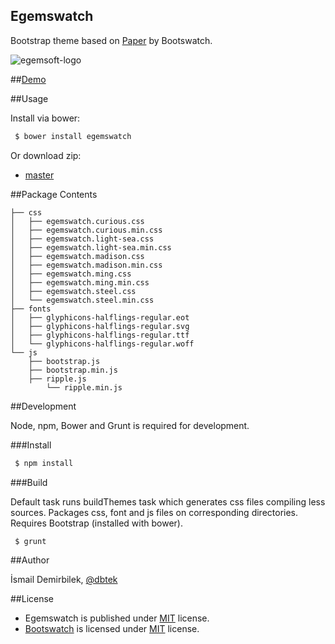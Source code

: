 Egemswatch
----------

Bootstrap theme based on [Paper](http://bootswatch.com/paper) by Bootswatch.

![egemsoft-logo](http://egemsoft.net/images/logo.png)

##[Demo](https://rawgit.com/egemsoft/egemswatch/master/index.html)

##Usage

Install via bower:

```bash
 $ bower install egemswatch
```

Or download zip:
 - [master](https://github.com/egemsoft/egemswatch/archive/master.zip)

##Package Contents

```
├── css
│   ├── egemswatch.curious.css
│   ├── egemswatch.curious.min.css
│   ├── egemswatch.light-sea.css
│   ├── egemswatch.light-sea.min.css
│   ├── egemswatch.madison.css
│   ├── egemswatch.madison.min.css
│   ├── egemswatch.ming.css
│   ├── egemswatch.ming.min.css
│   ├── egemswatch.steel.css
│   └── egemswatch.steel.min.css
├── fonts
│   ├── glyphicons-halflings-regular.eot
│   ├── glyphicons-halflings-regular.svg
│   ├── glyphicons-halflings-regular.ttf
│   └── glyphicons-halflings-regular.woff
└── js
    ├── bootstrap.js
    ├── bootstrap.min.js
    ├── ripple.js
		└── ripple.min.js
```

##Development

Node, npm, Bower and Grunt is required for development.

###Install

```bash
 $ npm install
```

###Build

Default task runs buildThemes task which generates css files compiling less sources. Packages css, font and js files on corresponding directories. Requires Bootstrap (installed with bower).

```bash
 $ grunt
```

##Author

İsmail Demirbilek, [@dbtek](https://twitter.com/dbtek)

##License

- Egemswatch is published under [MIT](http://opensource.org/licenses/MIT) license.
- [Bootswatch](https://github.com/thomaspark/bootswatch) is licensed under [MIT](http://opensource.org/licenses/MIT) license.